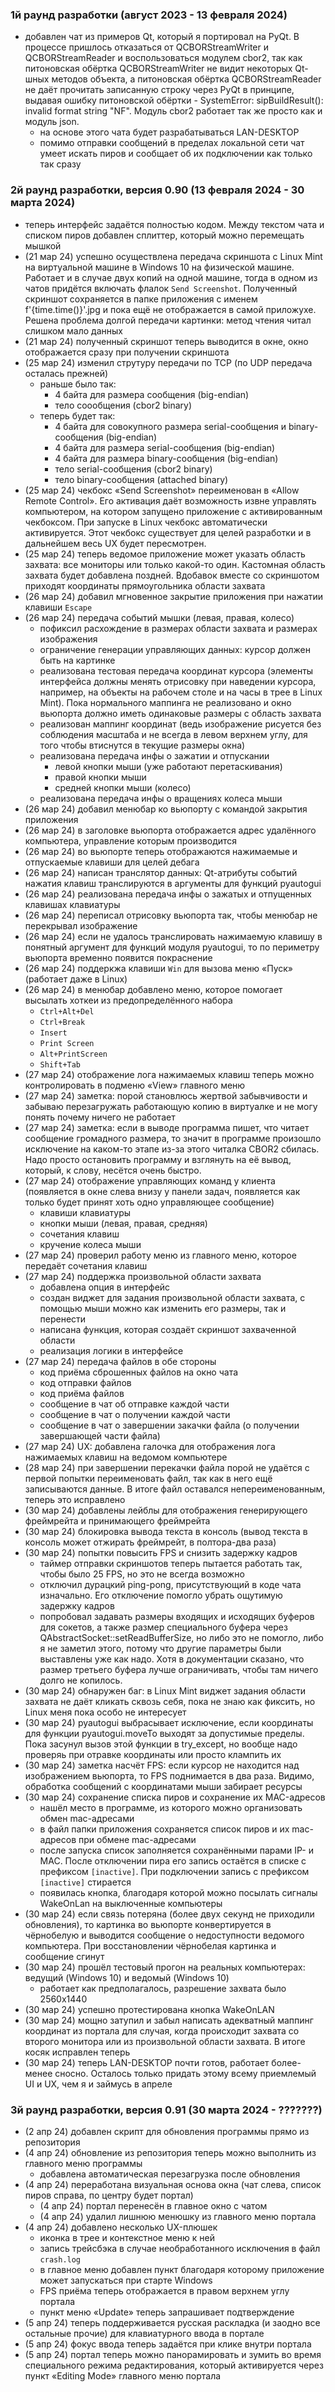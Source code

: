 
### 1й раунд разработки (август 2023 - 13 февраля 2024)
- добавлен чат из примеров Qt, который я портировал на PyQt. В процессе пришлось отказаться от QCBORStreamWriter и QCBORStreamReader и воспользоваться модулем cbor2, так как питоновская обёртка QCBORStreamWriter не видит некоторых Qt-шных методов объекта, а питоновская обёртка QCBORStreamReader не даёт прочитать записанную строку через PyQt в принципе, выдавая ошибку питоновской обёртки - SystemError: sipBuildResult(): invalid format string "NF". Модуль cbor2 работает так же просто как и модуль json.
    - на основе этого чата будет разрабатываться LAN-DESKTOP
    - помимо отправки сообщений в пределах локальной сети чат умеет искать пиров и сообщает об их подключении как только так сразу

### 2й раунд разработки, версия 0.90 (13 февраля 2024 - 30 марта 2024)
- теперь интерфейс задаётся полностью кодом. Между текстом чата и списком пиров добавлен сплиттер, который можно перемещать мышкой
- (21 мар 24) успешно осуществлена передача скриншота с Linux Mint на виртуальной машине в Windows 10 на физической машине. Работает и в случае двух копий на одной машине, тогда в одном из чатов придётся включать флалок `Send Screenshot`. Полученный скриншот сохраняется в папке приложения с именем f'{time.time()}'.jpg и пока ещё не отображается в самой приложухе. Решена проблема долгой передачи картинки: метод чтения читал слишком мало данных
- (21 мар 24) полученный скриншот теперь выводится в окне, окно отображается сразу при получении скриншота
- (25 мар 24) изменил струтуру передачи по TCP (по UDP передача осталась прежней)
    - раньше было так:
        - 4 байта для размера сообщения (big-endian)
        - тело соообщения (cbor2 binary)
    - теперь будет так:
        - 4 байта для совокупного размера serial-сообщения и binary-сообщения (big-endian)
        - 4 байта для размера serial-сообщения (big-endian)
        - 4 байта для размера binary-сообщения (big-endian)
        - тело serial-сообщения (cbor2 binary)
        - тело binary-сообщения (attached binary)
- (25 мар 24) чекбокс «Send Screenshot» переименован в «Allow Remote Control». Его активация даёт возможность извне управлять компьютером, на котором запущено приложение с активированным чекбоксом. При запуске в Linux чекбокс автоматически активируется. Этот чекбокс существует для целей разработки и в дальнейшем весь UX будет пересмотрен.
- (25 мар 24) теперь ведомое приложение может указать область захвата: все мониторы или только какой-то один. Кастомная область захвата будет добавлена поздней. Вдобавок вместе со скриншотом приходят координаты прямоугольника области захвата
- (26 мар 24) добавил мгновенное закрытие приложения при нажатии клавиши `Escape`
- (26 мар 24) передача событий мышки (левая, правая, колесо)
    - пофиксил расхождение в размерах области захвата и размерах изображения
    - ограничение генерации управляющих данных: курсор должен быть на картинке
    - реализована тестовая передача координат курсора (элементы интерфейса должны менять отрисовку при наведении курсора, например, на объекты на рабочем столе и на часы в трее в Linux Mint). Пока нормального маппинга не реализовано и окно вьюпорта должно иметь одинаковые размеры с область захвата
    - реализован маппинг координат (ведь изображение рисуется без соблюдения масштаба и не всегда в левом верхнем углу, для того чтобы втиснутся в текущие размеры окна)
    - реализована передача инфы о зажатии и отпускании
        - левой кнопки мыши (уже работают перетаскивания)
        - правой кнопки мыши
        - средней кнопки мыши (колесо)
    - реализована передача инфы о вращениях колеса мыши
- (26 мар 24) добавил менюбар ко вьюпорту с командой закрытия приложения
- (26 мар 24) в заголовке вьюпорта отображается адрес удалённого компьютера, управление которым производится
- (26 мар 24) во вьюпорте теперь отображаются нажимаемые и отпускаемые клавиши для целей дебага
- (26 мар 24) написан транслятор данных: Qt-атрибуты событий нажатия клавиш транслируются в аргументы для функций pyautogui
- (26 мар 24) реализована передача инфы о зажатых и отпущенных клавишах клавиатуры
- (26 мар 24) переписал отрисовку вьюпорта так, чтобы менюбар не перекрывал изображение
- (26 мар 24) если не удалось транслировать нажимаемую клавишу в понятный аргумент для функций модуля pyautogui, то по периметру вьюпорта временно появится покраснение
- (26 мар 24) поддеркжа клавиши `Win` для вызова меню «Пуск» (работает даже в Linux)
- (26 мар 24) в менюбар добавлено меню, которое помогает высылать хоткеи из предопределённого набора
    - `Ctrl+Alt+Del`
    - `Ctrl+Break`
    - `Insert`
    - `Print Screen`
    - `Alt+PrintScreen`
    - `Shift+Tab`
- (27 мар 24) отображение лога нажимаемых клавиш теперь можно контролировать в подменю «View» главного меню
- (27 мар 24) заметка: порой становлюсь жертвой забывчивости и забываю перезагружать работающую копию в виртуалке и не могу понять почему ничего не работает
- (27 мар 24) заметка: если в выводе программа пишет, что читает сообщение громадного размера, то значит в программе произошло исключение на каком-то этапе из-за этого читалка CBOR2 сбилась. Надо просто остановить программу и взглянуть на её вывод, который, к слову, несётся очень быстро.
- (27 мар 24) отображение управляющих команд у клиента (появляется в окне слева внизу у панели задач, появляется как только будет принят хоть одно управляющее сообщение)
    - клавиши клавиатуры
    - кнопки мыши (левая, правая, средняя)
    - сочетания клавиш
    - кручение колеса мыши
- (27 мар 24) проверил работу меню из главного меню, которое передаёт сочетания клавиш
- (27 мар 24) поддержка произвольной области захвата
    - добавлена опция в интерфейс
    - создан виджет для задания произвольной области захвата, с помощью мыши можно как изменить его размеры, так и перенести
    - написана функция, которая создаёт скриншот захваченной области
    - реализация логики в интерфейсе
- (27 мар 24) передача файлов в обе стороны
    - код приёма сброшенных файлов на окно чата
    - код отправки файлов
    - код приёма файлов
    - сообщение в чат об отправке каждой части
    - сообщение в чат о получении каждой части
    - сообщение в чат о завершении закачки файла (о получении завершающей части файла)
- (27 мар 24) UX: добавлена галочка для отображения лога нажимаемых клавиш на ведомом компьютере
- (28 мар 24) при завершении перекачки файла порой не удаётся с первой попытки переименовать файл, так как в него ещё записываются данные. В итоге файл оставался непереименованным, теперь это исправлено
- (30 мар 24) добавлены лейблы для отображения генерирующего фреймрейта и принимающего фреймрейта
- (30 мар 24) блокировка вывода текста в консоль (вывод текста в консоль может отжирать фреймрейт, в полтора-два раза)
- (30 мар 24) попытки повысить FPS и снизить задержку кадров
    - таймер отправки скриншотов теперь пытается работать так, чтобы было 25 FPS, но это не всегда возможно
    - отключил дурацкий ping-pong, присутствующий в коде чата изначально. Его отключение помогло убрать ощутимую задержку кадров
    - попробовал задавать размеры входящих и исходящих буферов для сокетов, а также размер специального буфера через QAbstractSocket::setReadBufferSize, но либо это не помогло, либо я не заметил этого, потому что другие параметры были выставлены уже как надо. Хотя в документации сказано, что размер третьего буфера лучше ограничивать, чтобы там ничего долго не копилось.
- (30 мар 24) обнаружен баг: в Linux Mint виджет задания области захвата не даёт кликать сквозь себя, пока не знаю как фиксить, но Linux меня пока особо не интересует
- (30 мар 24) pyautogui выбрасывает исключение, если координаты для функции pyautogui.moveTo выходят за допустимые пределы. Пока засунул вызов этой функции в try_except, но вообще надо проверяь при отравке координаты или просто клампить их
- (30 мар 24) заметка насчёт FPS: если курсор не находится над изображением вьюпорта, то FPS поднимается в два раза. Видимо, обработка сообщений с координатами мыши забирает ресурсы
- (30 мар 24) сохранение списка пиров и сохранение их MAC-адресов
    - нашёл место в программе, из которого можно организовать обмен mac-адресами
    - в файл папки приложения сохраняется список пиров и их mac-адресов при обмене mac-адресами
    - после запуска список заполняется сохранёнными парами IP- и MAC. После отключении пира его запись остаётся в списке с префиксом `[inactive]`. При подключении запись с префиксом `[inactive]` стирается
    - появилась кнопка, благодаря которой можно посылать сигналы WakeOnLan на выключенные компьютеры
- (30 мар 24) если связь потеряна (более двух секунд не приходили обновления), то картинка во вьюпорте конвертируется в чёрнобелую и выводится сообщение о недоступности ведомого компьютера. При восстановлении чёрнобелая картинка и сообщение сгинут
- (30 мар 24) прошёл тестовый прогон на реальных компьютерах: ведущий (Windows 10) и ведомый (Windows 10)
    - работает как предполагалось, разрешение захвата было 2560x1440
- (30 мар 24) успешно протестирована кнопка WakeOnLAN
- (30 мар 24) мощно затупил и забыл написать адекватный маппинг координат из портала для случая, когда происходит захвата со второго монитора или из произвольной области захвата. В итоге косяк исправлен теперь
- (30 мар 24) теперь LAN-DESKTOP почти готов, работает более-менее сносно. Осталось только придать этому всему приемлемый UI и UX, чем я и займусь в апреле

### 3й раунд разработки, версия 0.91 (30 марта 2024 - ???????)
- (2 апр 24) добавлен скрипт для обновления программы прямо из репозитория
- (4 апр 24) обновление из репозитория теперь можно выполнить из главного меню программы
    - добавлена автоматическая перезагрузка после обновления
- (4 апр 24) переработана визуальная основа окна (чат слева, список пиров справа, по центру будет портал)
    - (4 апр 24) портал перенесён в главное окно с чатом
    - (4 апр 24) удалил лишнюю менюшку из главного меню портала
- (4 апр 24) добавлено несколько UX-плюшек
    - иконка в трее и контекстное меню к ней
    - запись трейсбэка в случае необработанного исключения в файл `crash.log`
    - в главное меню добавлен пункт благодаря которому приложение может запускаться при старте Windows
    - FPS приёма теперь отображается в правом верхнем углу портала
    - пункт меню «Update» теперь запрашивает подтверждение
- (5 апр 24) теперь поддерживается русская раскладка (и заодно все остальные прочие) для клавиатурного ввода в портале
- (5 апр 24) фокус ввода теперь задаётся при клике внутри портала
- (5 апр 24) портал теперь можно панорамировать и зумить во время специального режима редактирования, который активируется через пункт «Editing Mode» главного меню портала
